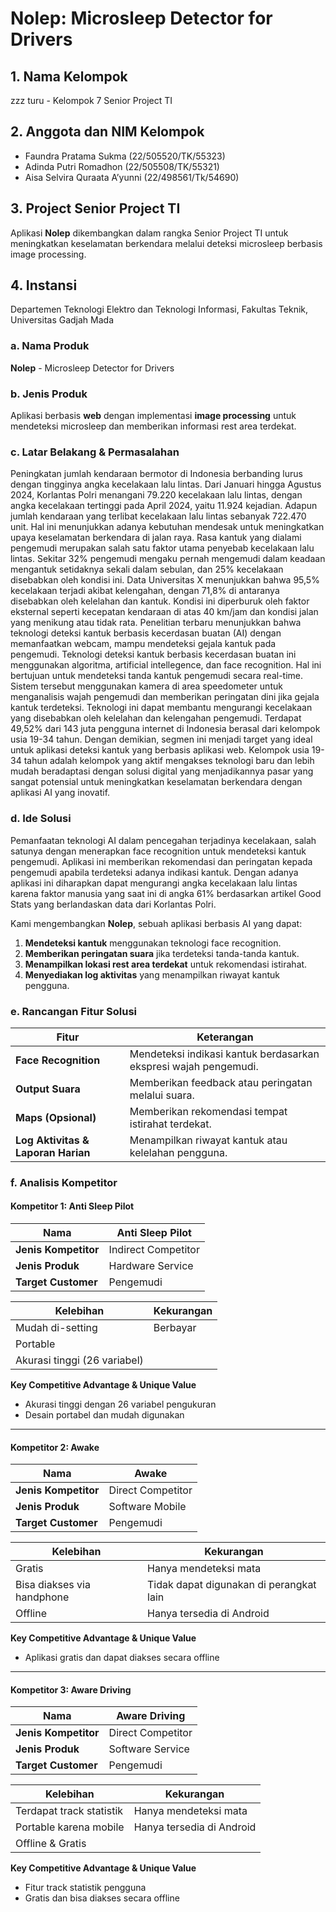 # Nolep: Microsleep Detector for Drivers

## 1. Nama Kelompok
zzz turu - Kelompok 7 Senior Project TI

## 2. Anggota dan NIM Kelompok
- Faundra Pratama Sukma (22/505520/TK/55323)
- Adinda Putri Romadhon (22/505508/TK/55321)
- Aisa Selvira Quraata A’yunni (22/498561/Tk/54690)

## 3. Project Senior Project TI
Aplikasi **Nolep** dikembangkan dalam rangka Senior Project TI untuk meningkatkan keselamatan berkendara melalui deteksi microsleep berbasis image processing.

## 4. Instansi
Departemen Teknologi Elektro dan Teknologi Informasi, Fakultas Teknik, Universitas Gadjah Mada

### **a. Nama Produk**
**Nolep** - Microsleep Detector for Drivers

### **b. Jenis Produk**
Aplikasi berbasis **web** dengan implementasi **image processing** untuk mendeteksi microsleep dan memberikan informasi rest area terdekat.

### **c. Latar Belakang & Permasalahan**
Peningkatan jumlah kendaraan bermotor di Indonesia berbanding lurus dengan tingginya angka kecelakaan lalu lintas. Dari Januari hingga Agustus 2024, Korlantas Polri menangani 79.220 kecelakaan lalu lintas, dengan angka kecelakaan tertinggi pada April 2024, yaitu 11.924 kejadian. Adapun jumlah kendaraan yang terlibat kecelakaan lalu lintas sebanyak 722.470 unit. Hal ini menunjukkan adanya kebutuhan mendesak untuk meningkatkan upaya keselamatan berkendara di jalan raya. Rasa kantuk yang dialami pengemudi merupakan salah satu faktor utama penyebab kecelakaan lalu lintas. Sekitar 32% pengemudi mengaku pernah mengemudi dalam keadaan mengantuk setidaknya sekali dalam sebulan, dan 25% kecelakaan disebabkan oleh kondisi ini. Data Universitas X menunjukkan bahwa 95,5% kecelakaan terjadi akibat kelengahan, dengan 71,8% di antaranya disebabkan oleh kelelahan dan kantuk. Kondisi ini diperburuk oleh faktor eksternal seperti kecepatan kendaraan di atas 40 km/jam dan kondisi jalan yang menikung atau tidak rata. 
Penelitian terbaru menunjukkan bahwa teknologi deteksi kantuk berbasis kecerdasan buatan (AI) dengan memanfaatkan webcam, mampu mendeteksi gejala kantuk pada pengemudi. Teknologi deteksi kantuk berbasis kecerdasan buatan ini menggunakan algoritma, artificial intellegence, dan face recognition. Hal ini bertujuan untuk mendeteksi tanda kantuk pengemudi secara real-time. Sistem tersebut menggunakan kamera di area speedometer untuk menganalisis wajah pengemudi dan memberikan peringatan dini jika gejala kantuk terdeteksi. Teknologi ini dapat membantu mengurangi kecelakaan yang disebabkan oleh kelelahan dan kelengahan pengemudi.
Terdapat 49,52% dari 143 juta pengguna internet di Indonesia berasal dari kelompok usia 19-34 tahun. Dengan demikian, segmen ini menjadi target yang ideal untuk aplikasi deteksi kantuk yang berbasis aplikasi web. Kelompok usia 19-34 tahun adalah kelompok yang aktif mengakses teknologi baru dan lebih mudah beradaptasi dengan solusi digital yang menjadikannya pasar yang sangat potensial untuk meningkatkan keselamatan berkendara dengan aplikasi AI yang inovatif.

### **d. Ide Solusi**
Pemanfaatan teknologi AI dalam pencegahan terjadinya kecelakaan, salah satunya dengan menerapkan face recognition untuk mendeteksi kantuk pengemudi. Aplikasi ini memberikan rekomendasi dan peringatan kepada pengemudi apabila terdeteksi adanya indikasi kantuk. Dengan adanya aplikasi ini diharapkan dapat mengurangi angka kecelakaan lalu lintas karena faktor manusia yang saat ini di angka 61% berdasarkan artikel Good Stats yang berlandaskan data dari Korlantas Polri.

Kami mengembangkan **Nolep**, sebuah aplikasi berbasis AI yang dapat:
1. **Mendeteksi kantuk** menggunakan teknologi face recognition.
2. **Memberikan peringatan suara** jika terdeteksi tanda-tanda kantuk.
3. **Menampilkan lokasi rest area terdekat** untuk rekomendasi istirahat.
4. **Menyediakan log aktivitas** yang menampilkan riwayat kantuk pengguna.

### **e. Rancangan Fitur Solusi**

| **Fitur**               | **Keterangan** |
|-----------------|----------------------------------------------------------------|
| **Face Recognition**    | Mendeteksi indikasi kantuk berdasarkan ekspresi wajah pengemudi. |
| **Output Suara**        | Memberikan feedback atau peringatan melalui suara. |
| **Maps (Opsional)**     | Memberikan rekomendasi tempat istirahat terdekat. |
| **Log Aktivitas & Laporan Harian** | Menampilkan riwayat kantuk atau kelelahan pengguna. |

### **f. Analisis Kompetitor** 

#### **Kompetitor 1: Anti Sleep Pilot**  
| **Nama**                  | Anti Sleep Pilot  |  
|---------------------------|------------------|  
| **Jenis Kompetitor**      | Indirect Competitor |  
| **Jenis Produk**         | Hardware Service |  
| **Target Customer**      | Pengemudi |  


| **Kelebihan**            | **Kekurangan** |  
|--------------------------|---------------|  
| Mudah di-setting         | Berbayar      |  
| Portable                 |               |  
| Akurasi tinggi (26 variabel) |               |  

**Key Competitive Advantage & Unique Value**  
- Akurasi tinggi dengan 26 variabel pengukuran  
- Desain portabel dan mudah digunakan  

---

#### **Kompetitor 2: Awake**  
| **Nama**                  | Awake  |  
|---------------------------|------------------|  
| **Jenis Kompetitor**      | Direct Competitor |  
| **Jenis Produk**         | Software Mobile |  
| **Target Customer**      | Pengemudi |  


| **Kelebihan**            | **Kekurangan** |  
|--------------------------|---------------|  
| Gratis                   | Hanya mendeteksi mata |  
| Bisa diakses via handphone | Tidak dapat digunakan di perangkat lain |  
| Offline                  | Hanya tersedia di Android |  

**Key Competitive Advantage & Unique Value**  
- Aplikasi gratis dan dapat diakses secara offline  

---

#### **Kompetitor 3: Aware Driving**  
| **Nama**                  | Aware Driving  |  
|---------------------------|------------------|  
| **Jenis Kompetitor**      | Direct Competitor |  
| **Jenis Produk**         | Software Service |  
| **Target Customer**      | Pengemudi |  


| **Kelebihan**            | **Kekurangan** |  
|--------------------------|---------------|  
| Terdapat track statistik | Hanya mendeteksi mata |  
| Portable karena mobile   | Hanya tersedia di Android |  
| Offline & Gratis         |               |  

**Key Competitive Advantage & Unique Value**  
- Fitur track statistik pengguna  
- Gratis dan bisa diakses secara offline 
